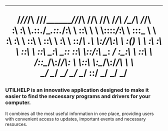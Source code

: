 <h1 align="center">
  


 __  __   _________  ________  __       ___   ___   ______   __       ______    
/_/\/_/\ /________/\/_______/\/_/\     /__/\ /__/\ /_____/\ /_/\     /_____/\   
\:\ \:\ \\__.::.__\/\__.::._\/\:\ \    \::\ \\  \ \\::::_\/_\:\ \    \:::_ \ \  
 \:\ \:\ \  \::\ \     \::\ \  \:\ \    \::\/_\ .\ \\:\/___/\\:\ \    \:(_) \ \ 
  \:\ \:\ \  \::\ \    _\::\ \__\:\ \____\:: ___::\ \\::___\/_\:\ \____\: ___\/ 
   \:\_\:\ \  \::\ \  /__\::\__/\\:\/___/\\: \ \\::\ \\:\____/\\:\/___/\\ \ \   
    \_____\/   \__\/  \________\/ \_____\/ \__\/ \::\/ \_____\/ \_____\/ \_\/   
                                                                                  

</h1>

### UTILHELP is an innovative application designed to make it easier to find the necessary programs and drivers for your computer. 
It combines all the most useful information in one place, providing users with convenient access to updates, important events and necessary resources.
